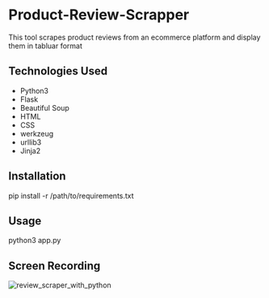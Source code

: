 # Product-Review-Scrapper

This tool scrapes product reviews from an ecommerce platform and display them in tabluar format

## Technologies Used
- Python3 
- Flask
- Beautiful Soup
- HTML
- CSS
- werkzeug
- urllib3
- Jinja2

## Installation
pip install -r /path/to/requirements.txt

## Usage
python3 app.py

## Screen Recording
![review_scraper_with_python](https://github.com/ghugejanhavi/Product-Review-Scrapper/assets/72988080/0c65019b-8fbe-432c-995f-7c2953d1cb77)
